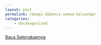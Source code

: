 ```yaml
---
layout: post
permalink: /mimpi-dibenci-semua-keluarga/
categories:
    - Uncategorized
---
```


[Baca Selengkapnya](/06)